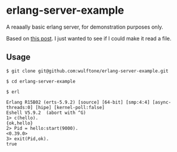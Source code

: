 erlang-server-example
=====================

A reaaally basic erlang server, for demonstration purposes only.

Based on [this post](http://stackoverflow.com/questions/2206933/how-to-write-a-simple-webserver-in-erlang).  I just wanted to see if I could make it read a file.

## Usage

    $ git clone git@github.com:wulftone/erlang-server-example.git

    $ cd erlang-server-example

    $ erl

    Erlang R15B02 (erts-5.9.2) [source] [64-bit] [smp:4:4] [async-threads:0] [hipe] [kernel-poll:false]
    Eshell V5.9.2  (abort with ^G)
    1> c(hello).
    {ok,hello}
    2> Pid = hello:start(9000).
    <0.39.0>
    3> exit(Pid,ok).
    true
